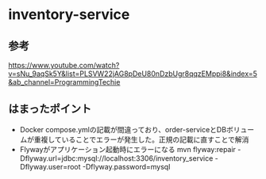 # inventory-service

## 参考
https://www.youtube.com/watch?v=sNu_9aqSk5Y&list=PLSVW22jAG8pDeU80nDzbUgr8qqzEMppi8&index=5&ab_channel=ProgrammingTechie

## はまったポイント
* Docker compose.ymlの記載が間違っており、order-serviceとDBボリュームが重複していることでエラーが発生した。正規の記載に直すことで解消
* Flywayがアプリケーション起動時にエラーになる
mvn flyway:repair -Dflyway.url=jdbc:mysql://localhost:3306/inventory_service -Dflyway.user=root -Dflyway.password=mysql
